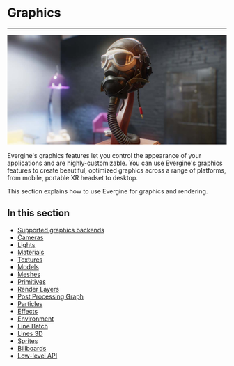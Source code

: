 # Graphics
---
![Graphics](images/graphics.jpg)

Evergine's graphics features let you control the appearance of your applications and are highly-customizable. You can use Evergine's graphics features to create beautiful, optimized graphics across a range of platforms, from mobile, portable XR headset to desktop.

This section explains how to use Evergine for graphics and rendering.

## In this section

* [Supported graphics backends](supported_backends/index.md)
* [Cameras](cameras.md)
* [Lights](lights.md)
* [Materials](materials/index.md)
* [Textures](textures/index.md)
* [Models](models/index.md)
* [Meshes](meshes.md)
* [Primitives](primitives.md)
* [Render Layers](render_layers.md)
* [Post Processing Graph](postprocessing_graph/index.md)
* [Particles](particles.md)
* [Effects](effects/index.md)
* [Environment](environment.md)
* [Line Batch](linebatch/index.md)
* [Lines 3D](lines_3d.md)
* [Sprites](sprites.md)
* [Billboards](billboard/index.md)
* [Low-level API](low_level_api/index.md)
